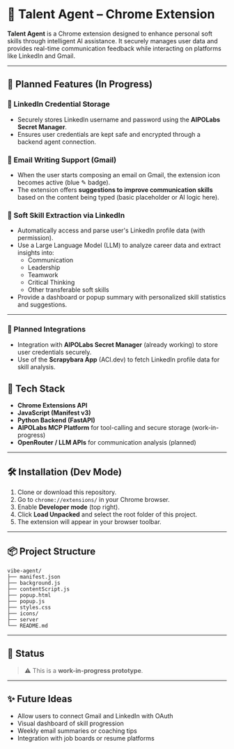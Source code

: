 # 🧠 Talent Agent – Chrome Extension

**Talent Agent** is a Chrome extension designed to enhance personal soft skills through intelligent AI assistance. It securely manages user data and provides real-time communication feedback while interacting on platforms like LinkedIn and Gmail.

---

## 🎯 Planned Features (In Progress)

### 🔐 LinkedIn Credential Storage
- Securely stores LinkedIn username and password using the **AIPOLabs Secret Manager**.
- Ensures user credentials are kept safe and encrypted through a backend agent connection.

### 📧 Email Writing Support (Gmail)
- When the user starts composing an email on Gmail, the extension icon becomes active (blue ✎ badge).
- The extension offers **suggestions to improve communication skills** based on the content being typed (basic placeholder or AI logic here).

### 🧾 Soft Skill Extraction via LinkedIn
- Automatically access and parse user's LinkedIn profile data (with permission).
- Use a Large Language Model (LLM) to analyze career data and extract insights into:
  - Communication
  - Leadership
  - Teamwork
  - Critical Thinking
  - Other transferable soft skills
- Provide a dashboard or popup summary with personalized skill statistics and suggestions.

---

### 🔮 Planned Integrations

- Integration with **AIPOLabs Secret Manager** (already working) to store user credentials securely.
- Use of the **Scrapybara App** (ACI.dev) to fetch LinkedIn profile data for skill analysis.
  

## 🔧 Tech Stack

- **Chrome Extensions API**
- **JavaScript (Manifest v3)**
- **Python Backend (FastAPI)**
- **AIPOLabs MCP Platform** for tool-calling and secure storage (work-in-progress)
- **OpenRouter / LLM APIs** for communication analysis (planned)

---

## 🛠️ Installation (Dev Mode)

1. Clone or download this repository.
2. Go to `chrome://extensions/` in your Chrome browser.
3. Enable **Developer mode** (top right).
4. Click **Load Unpacked** and select the root folder of this project.
5. The extension will appear in your browser toolbar.

---

## 📦 Project Structure
```
vibe-agent/
├── manifest.json                  
├── background.js                  
├── contentScript.js              
├── popup.html                     
├── popup.js                       
├── styles.css                    
├── icons/                        
├── server                               
└── README.md                      
```
---

## 🧪 Status

> ⚠️ This is a **work-in-progress prototype**.

---

## ✨ Future Ideas

- Allow users to connect Gmail and LinkedIn with OAuth
- Visual dashboard of skill progression
- Weekly email summaries or coaching tips
- Integration with job boards or resume platforms
